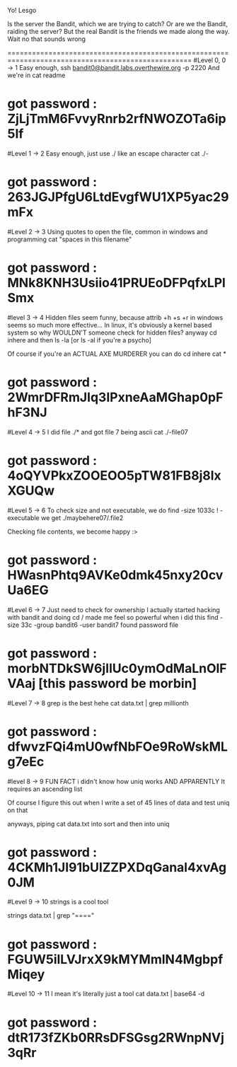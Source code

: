 Yo!
Lesgo

Is the server the Bandit, which we are trying to catch?
Or are we the Bandit, raiding the server?
But the real Bandit is the friends we made along the way.
Wait no that sounds wrong

===================================================================================================
#Level 0, 0 -> 1
Easy enough, 
ssh bandit0@bandit.labs.overthewire.org -p 2220
And we're in
cat readme

got password : ZjLjTmM6FvvyRnrb2rfNWOZOTa6ip5If
===================================================================================================
#Level 1 -> 2
Easy enough, just use ./ like an escape character
cat ./-

got password : 263JGJPfgU6LtdEvgfWU1XP5yac29mFx
===================================================================================================
#Level 2 -> 3
Using quotes to open the file, common in windows and programming
cat "spaces in this filename"

got password : MNk8KNH3Usiio41PRUEoDFPqfxLPlSmx
===================================================================================================
#level 3 -> 4
Hidden files seem funny, because attrib +h +s +r in windows seems so much more effective...
In linux, it's obviously a kernel based system so why WOULDN'T someone check for hidden files?
anyway cd inhere and then ls -la [or ls -al if you're a psycho]

Of course if you're an ACTUAL AXE MURDERER you can do 
cd inhere
cat *

got password : 2WmrDFRmJIq3IPxneAaMGhap0pFhF3NJ
===================================================================================================
#Level 4 -> 5
I did file ./* and got file 7 being ascii
cat ./-file07

got password : 4oQYVPkxZOOEOO5pTW81FB8j8lxXGUQw
===================================================================================================
#Level 5 -> 6
To check size and not executable, we do
find -size 1033c ! -executable
we get ./maybehere07/.file2

Checking file contents, we become happy :>

got password : HWasnPhtq9AVKe0dmk45nxy20cvUa6EG
===================================================================================================
#Level 6 -> 7
Just need to check for ownership
I actually started hacking with bandit and doing cd / made me feel so powerful when i did this
find -size 33c -group bandit6 -user bandit7
found password file

got password : morbNTDkSW6jIlUc0ymOdMaLnOlFVAaj
[this password be morbin]
===================================================================================================
#Level 7 -> 8
grep is the best hehe
cat data.txt | grep millionth

got password : dfwvzFQi4mU0wfNbFOe9RoWskMLg7eEc
===================================================================================================
#level 8 -> 9
FUN FACT
i didn't know how uniq works
AND APPARENTLY
It requires an ascending list

Of course
I figure this out when I write a set of 45 lines of data and test uniq on that

anyways, piping cat data.txt into sort and then into uniq

got password : 4CKMh1JI91bUIZZPXDqGanal4xvAg0JM
===================================================================================================
#Level 9 -> 10
strings is a cool tool

strings data.txt | grep "===="

got password : FGUW5ilLVJrxX9kMYMmlN4MgbpfMiqey
===================================================================================================
#Level 10 -> 11
I mean it's literally just a tool
cat data.txt | base64 -d

got password : dtR173fZKb0RRsDFSGsg2RWnpNVj3qRr
===================================================================================================
